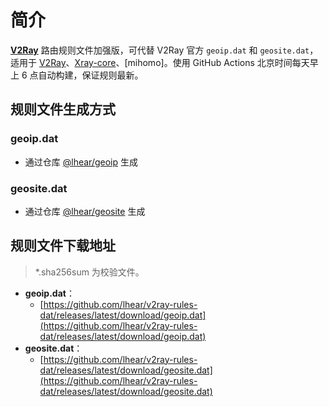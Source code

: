 # 简介

[**V2Ray**](https://github.com/v2fly/v2ray-core) 路由规则文件加强版，可代替 V2Ray 官方 `geoip.dat` 和 `geosite.dat`，适用于 [V2Ray](https://github.com/v2fly/v2ray-core)、[Xray-core](https://github.com/XTLS/Xray-core)、[mihomo]。使用 GitHub Actions 北京时间每天早上 6 点自动构建，保证规则最新。

## 规则文件生成方式

### geoip.dat

- 通过仓库 [@lhear/geoip](https://github.com/lhear/geoip) 生成

### geosite.dat

- 通过仓库 [@lhear/geosite](https://github.com/lhear/geosite) 生成

## 规则文件下载地址

> *.sha256sum 为校验文件。

- **geoip.dat**：
  - [https://github.com/lhear/v2ray-rules-dat/releases/latest/download/geoip.dat](https://github.com/lhear/v2ray-rules-dat/releases/latest/download/geoip.dat)
- **geosite.dat**：
  - [https://github.com/lhear/v2ray-rules-dat/releases/latest/download/geosite.dat](https://github.com/lhear/v2ray-rules-dat/releases/latest/download/geosite.dat)
